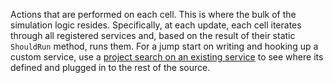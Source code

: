 Actions that are performed on each cell.
This is where the bulk of the simulation logic resides.
Specifically, at each update, each cell iterates through all registered services and, based on the result of their static `ShouldRun` method, runs them.
For a jump start on writing and hooking up a custom service, use a [project search on an existing service](https://github.com/mmore500/dishtiny/search?q=CpuExecutionService) to see where its defined and plugged in to the rest of the source.
